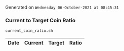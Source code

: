 Generated on `Wednesday 06-October-2021 at 08:45:31`

### Current to Target Coin Ratio
`current_coin_ratio.sh`

Date|Current|Target|Ratio
---|---|---|---
